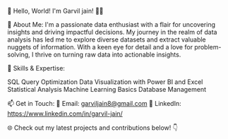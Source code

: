 👋 Hello, World! I'm Garvil jain! 👨‍💻

🌟 About Me: I'm a passionate data enthusiast with a flair for uncovering insights and driving impactful decisions. My journey in the realm of data analysis has led me to explore diverse datasets and extract valuable nuggets of information. With a keen eye for detail and a love for problem-solving, I thrive on turning raw data into actionable insights.

🚀 Skills & Expertise:

SQL Query Optimization
Data Visualization with Power BI and Excel
Statistical Analysis
Machine Learning Basics
Database Management

📫 Get in Touch: 📧 Email: garviljain8@gmail.com 🔗 LinkedIn: https://www.linkedin.com/in/garvil-jain/ 

🌐 Check out my latest projects and contributions below! 👇
